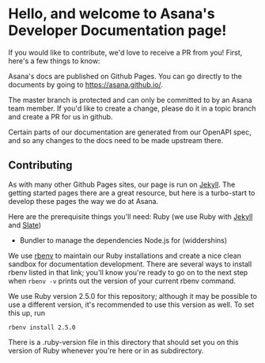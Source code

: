 Hello, and welcome to Asana's Developer Documentation page!
======

If you would like to contribute, we'd love to receive a PR from you! First, here's a few things to know:

Asana's docs are published on Github Pages. You can go directly to the documents by going to https://asana.github.io/<reponame>.

The master branch is protected and can only be committed to by an Asana team member. If you'd like to create a change, please do it in a topic branch and create a PR for us in github.

Certain parts of our documentation are generated from our OpenAPI spec, and so any changes to the docs need to be made upstream there.

Contributing
------

As with many other Github Pages sites, our page is run on [Jekyll](https://jekyllrb.com/). The getting started pages there are a great resource, but here is a turbo-start to develop these pages the way we do at Asana.

Here are the prerequisite things you'll need:
Ruby (we use Ruby with [Jekyll](https://jekyllrb.com/) and [Slate](https://github.com/lord/slate))
- Bundler to manage the dependencies
Node.js for (widdershins)


We use [rbenv](https://github.com/rbenv/rbenv) to maintain our Ruby installations and create a nice clean sandbox for documentation development. There are several ways to install rbenv listed in that link; you'll know you're ready to go on to the next step when `rbenv -v` prints out the version of your current rbenv command.

We use Ruby version 2.5.0 for this repository; although it may be possible to use a different version, it's recommended to use this version as well. To set this up, run

`rbenv install 2.5.0`

There is a .ruby-version file in this directory that should set you on this version of Ruby whenever you're here or in as subdirectory.


